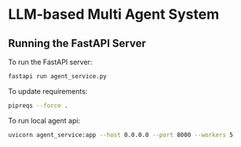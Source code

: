 # LLM-based Multi Agent System


## Running the FastAPI Server

To run the FastAPI server:

```bash
fastapi run agent_service.py
```

To update requirements:

```bash
pipreqs --force .
```

To run local agent api:

```bash
uvicorn agent_service:app --host 0.0.0.0 --port 8000 --workers 5
```
